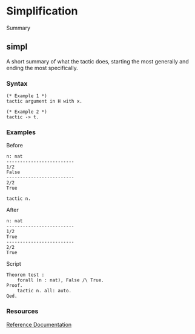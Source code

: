 # Simplification

Summary

## simpl

A short summary of what the tactic does, starting the most generally and ending the most specifically.

### Syntax

```coq
(* Example 1 *)
tactic argument in H with x.

(* Example 2 *)
tactic -> t.
```

### Examples

Before
```coq
n: nat
-------------------------
1/2
False
-------------------------
2/2
True
```

```coq
tactic n.
```

After
```coq
n: nat
-------------------------
1/2
True
-------------------------
2/2
True
```

Script
```coq
Theorem test : 
    forall (n : nat), False /\ True.
Proof.
    tactic n. all: auto.
Qed.
```

### Resources

[Reference Documentation](https://coq.inria.fr/doc/master/refman/proof-engine/tactics.html#coq:tacn.tactic)
